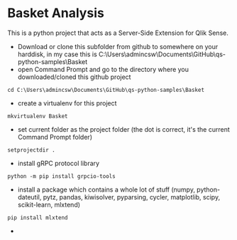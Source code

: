 # Basket Analysis

This is a python project that acts as a Server-Side Extension for Qlik Sense.

 * Download or clone this subfolder from github to somewhere on your harddisk, in my case this is C:\Users\admincsw\Documents\GitHub\qs-python-samples\Basket
 * open Command Prompt and go to the directory where you downloaded/cloned this github project
```
cd C:\Users\admincsw\Documents\GitHub\qs-python-samples\Basket
```
 * create a virtualenv for this project
``` 
mkvirtualenv Basket
```
 * set current folder as the project folder (the dot is correct, it's the current Command Prompt folder)
``` 
setprojectdir .
```
 * install gRPC protocol library
```
python -m pip install grpcio-tools
```    
 * install a package which contains a whole lot of stuff (numpy, python-dateutil, pytz, pandas, kiwisolver, pyparsing, cycler, matplotlib, scipy, scikit-learn, mlxtend)
```
pip install mlxtend
```    
 * 
    
